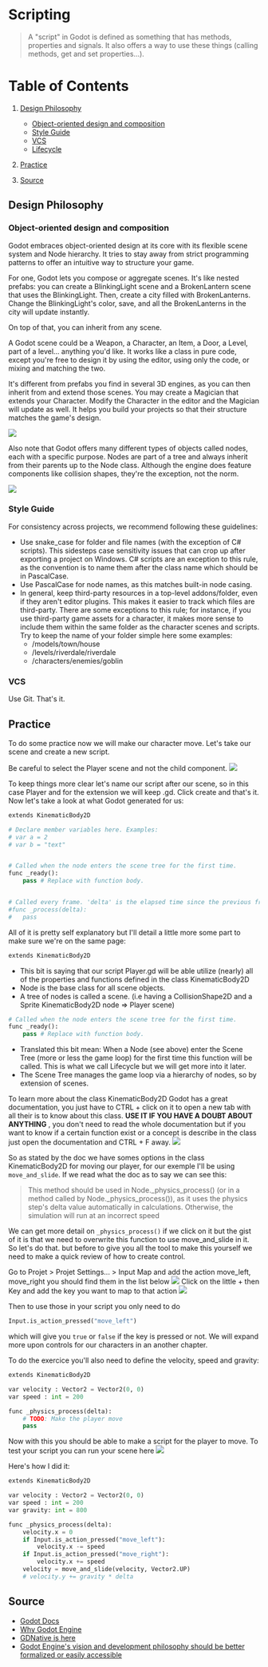 # Scripting

> A "script" in Godot is defined as something that has methods, properties and signals. It also offers a way to use these things (calling methods, get and set properties...).

# Table of Contents

1. [Design Philosophy](#DesignPhilosophy)
    - [Object-oriented design and composition](#)
    - [Style Guide](#)
    - [VCS](#VCS)
    - [Lifecycle](#Lifecycle)
2. [Practice](#Practice)

3. [Source](#Source)

## Design Philosophy

### Object-oriented design and composition

Godot embraces object-oriented design at its core with its flexible scene system and Node hierarchy. It tries to stay away from strict programming patterns to offer an intuitive way to structure your game.

For one, Godot lets you compose or aggregate scenes. It's like nested prefabs: you can create a BlinkingLight scene and a BrokenLantern scene that uses the BlinkingLight. Then, create a city filled with BrokenLanterns. Change the BlinkingLight's color, save, and all the BrokenLanterns in the city will update instantly.

On top of that, you can inherit from any scene.

A Godot scene could be a Weapon, a Character, an Item, a Door, a Level, part of a level… anything you'd like. It works like a class in pure code, except you're free to design it by using the editor, using only the code, or mixing and matching the two.

It's different from prefabs you find in several 3D engines, as you can then inherit from and extend those scenes. You may create a Magician that extends your Character. Modify the Character in the editor and the Magician will update as well. It helps you build your projects so that their structure matches the game's design.

![](./images/other-vs-godot.png)


Also note that Godot offers many different types of objects called nodes, each with a specific purpose. Nodes are part of a tree and always inherit from their parents up to the Node class. Although the engine does feature components like collision shapes, they're the exception, not the norm.

![](./images/rpg-nodes.png)


### Style Guide

For consistency across projects, we recommend following these guidelines:

- Use snake_case for folder and file names (with the exception of C# scripts). This sidesteps case sensitivity issues that can crop up after exporting a project on Windows. C# scripts are an exception to this rule, as the convention is to name them after the class name which should be in PascalCase.
- Use PascalCase for node names, as this matches built-in node casing.
- In general, keep third-party resources in a top-level addons/folder, even if they aren't editor plugins. This makes it easier to track which files are third-party. There are some exceptions to this rule; for instance, if you use third-party game assets for a character, it makes more sense to include them within the same folder as the character scenes and scripts.
Try to keep the name of your folder simple here some examples:
    - /models/town/house
    - /levels/riverdale/riverdale
    - /characters/enemies/goblin


### VCS
Use Git. That's it.

## Practice
To do some practice now we will make our character move.
Let's take our scene and create a new script.

Be careful to select the Player scene and not the child component.
![](./images/new-script-tmp.png)

To keep things more clear let's name our script after our scene, so in this case Player and for the extension we will keep .gd. Click create and that's it.
Now let's take a look at what Godot generated for us: 

```py
extends KinematicBody2D 

# Declare member variables here. Examples:
# var a = 2
# var b = "text"


# Called when the node enters the scene tree for the first time.
func _ready():
	pass # Replace with function body.


# Called every frame. 'delta' is the elapsed time since the previous frame.
#func _process(delta):
#	pass

```
All of it is pretty self explanatory but I'll detail a little more some part to make sure we're on the same page:
```py
extends KinematicBody2D
```
- This bit is saying that our script Player.gd will be able utilize (nearly) all of the properties and functions defined in the class KinematicBody2D
- Node is the base class for all scene objects.
- A tree of nodes is called a scene. (i.e having a CollisionShape2D and a Sprite KinematicBody2D node => Player scene)
```py
# Called when the node enters the scene tree for the first time.
func _ready():
	pass # Replace with function body.
```
- Translated this bit mean: When a Node (see above) enter the Scene Tree (more or less the game loop) for the first time this function will be called. This is what we call Lifecycle but we will get more into it later.
- The Scene Tree manages the game loop via a hierarchy of nodes, so by extension of scenes.


To learn more about the class KinematicBody2D Godot has a great documentation, you just have to CTRL + click on it to open a new tab with all their is to know about this class.
**USE IT IF YOU HAVE A DOUBT ABOUT ANYTHING** , you don't need to read the whole documentation but if you want to know if a certain function exist or a concept is describe in the class just open the documentation and CTRL + F away.
![](./images/kinematic2D-docs.png)

So as stated by the doc we have somes options in the class KinematicBody2D for moving our player, for our exemple I'll be using ```move_and_slide```.
If we read what the doc as to say we can see this:

> This method should be used in Node._physics_process() (or in a method called by Node._physics_process()), as it uses the physics step's delta value automatically in calculations. Otherwise, the simulation will run at an incorrect speed

We can get more detail on ```_physics_process()``` if we click on it but the gist of it is that we need to overwrite this function to use move_and_slide in it. So let's do that. but before to give you all the tool to make this yourself we need to make a quick review of how to create control.

Go to Projet > Projet Settings... > Input Map and add the action move_left, move_right you should find them in the list below
![](./images/input-map.png)
Click on the little + then Key and add the key you want to map to that action
![](./images/key-mapping.png)

Then to use those in your script you only need to do 
```py
Input.is_action_pressed("move_left")
```
which will give you ```true``` or ```false``` if the key is pressed or not.
We will expand more upon controls for our characters in an another chapter.

To do the exercice you'll also need to define the velocity, speed and gravity: 

```py
extends KinematicBody2D

var velocity : Vector2 = Vector2(0, 0) 
var speed : int = 200

func _physics_process(delta):
    # TODO: Make the player move
	pass

```
Now with this you should be able to make a script for the player to move. To test your script you can run your scene here 
![](./images/testing-scene.png)

Here's how I did it:

```py
extends KinematicBody2D

var velocity : Vector2 = Vector2(0, 0) 
var speed : int = 200
var gravity: int = 800

func _physics_process(delta):
	velocity.x = 0
	if Input.is_action_pressed("move_left"):
		velocity.x -= speed
	if Input.is_action_pressed("move_right"):
		velocity.x += speed
	velocity = move_and_slide(velocity, Vector2.UP)
	# velocity.y += gravity * delta

```



## Source
- [Godot Docs](https://docs.godotengine.org/en/stable)
- [Why Godot Engine](https://medium.com/rock-milk/why-godot-engine-e0d4736d6eb0)
- [GDNative is here](https://godotengine.org/article/dlscript-here)
- [Godot Engine's vision and development philosophy should be better formalized or easily accessible](https://github.com/godotengine/godot-proposals/issues/575)
<!-- - [Getting Gud at Godot](https://www.alexhoratio.co.uk/2017/05/gitting-gud-at-godot-part-3-scripts.html) -->